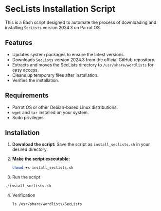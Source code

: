 # SecLists Installation Script

This is a Bash script designed to automate the process of downloading and installing `SecLists` version 2024.3 on Parrot OS.

## Features
- Updates system packages to ensure the latest versions.
- Downloads `SecLists` version 2024.3 from the official GitHub repository.
- Extracts and moves the SecLists directory to `/usr/share/wordlists` for easy access.
- Cleans up temporary files after installation.
- Verifies the installation.

## Requirements
- Parrot OS or other Debian-based Linux distributions.
- `wget` and `tar` installed on your system.
- Sudo privileges.

## Installation

1. **Download the script:**
   Save the script as `install_seclists.sh` in your desired directory.

2. **Make the script executable:**
   ```bash
   chmod +x install_seclists.sh
3. Run the script
  ```bash
  ./install_seclists.sh
```
4. Verification
   ```
   ls /usr/share/wordlists/SecLists
   ```

